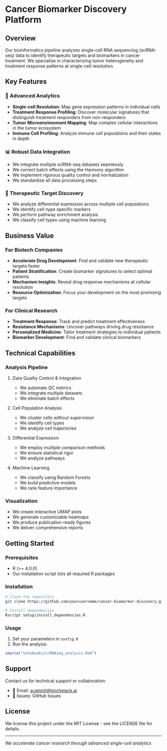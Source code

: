 # Cancer Biomarker Discovery Platform

## Overview
Our bioinformatics pipeline analyzes single-cell RNA sequencing (scRNA-seq) data to identify therapeutic targets and biomarkers in cancer treatment. We specialize in characterizing tumor heterogeneity and treatment response patterns at single-cell resolution.

## Key Features

### 🔬 Advanced Analytics
- **Single-cell Resolution**: Map gene expression patterns in individual cells
- **Treatment Response Profiling**: Discover molecular signatures that distinguish treatment responders from non-responders
- **Tumor Microenvironment Mapping**: Map complex cellular interactions in the tumor ecosystem
- **Immune Cell Profiling**: Analyze immune cell populations and their states in depth

### 📊 Robust Data Integration
- We integrate multiple scRNA-seq datasets seamlessly
- We correct batch effects using the Harmony algorithm
- We implement rigorous quality control and normalization
- We standardize all data processing steps

### 🎯 Therapeutic Target Discovery
- We analyze differential expression across multiple cell populations
- We identify cell-type specific markers
- We perform pathway enrichment analysis
- We classify cell types using machine learning

## Business Value

### For Biotech Companies
- **Accelerate Drug Development**: Find and validate new therapeutic targets faster
- **Patient Stratification**: Create biomarker signatures to select optimal patients
- **Mechanism Insights**: Reveal drug response mechanisms at cellular resolution
- **Resource Optimization**: Focus your development on the most promising targets

### For Clinical Research
- **Treatment Response**: Track and predict treatment effectiveness
- **Resistance Mechanisms**: Uncover pathways driving drug resistance
- **Personalized Medicine**: Tailor treatment strategies to individual patients
- **Biomarker Development**: Find and validate clinical biomarkers

## Technical Capabilities

### Analysis Pipeline
1. Data Quality Control & Integration
   - We automate QC metrics
   - We integrate multiple datasets
   - We eliminate batch effects

2. Cell Population Analysis
   - We cluster cells without supervision
   - We identify cell types
   - We analyze cell trajectories

3. Differential Expression
   - We employ multiple comparison methods
   - We ensure statistical rigor
   - We analyze pathways

4. Machine Learning
   - We classify using Random Forests
   - We build predictive models
   - We rank feature importance

### Visualization
- We create interactive UMAP plots
- We generate customizable heatmaps
- We produce publication-ready figures
- We deliver comprehensive reports

## Getting Started

### Prerequisites
- R (>= 4.0.0)
- Our installation script lists all required R packages

### Installation
```bash
# Clone the repository
git clone https://github.com/yourusername/cancer-biomarker-discovery.git

# Install dependencies
Rscript setup/install_dependencies.R
```

### Usage
1. Set your parameters in `config.R`
2. Run the analysis:
```R
source("notebooks/scRNAseq_analysis.Rmd")
```

## Support
Contact us for technical support or collaboration:
- 📧 Email: scampit@torchstack.ai
- 💬 Issues: GitHub Issues

## License
We license this project under the MIT License - see the LICENSE file for details.

---
*We accelerate cancer research through advanced single-cell analytics*